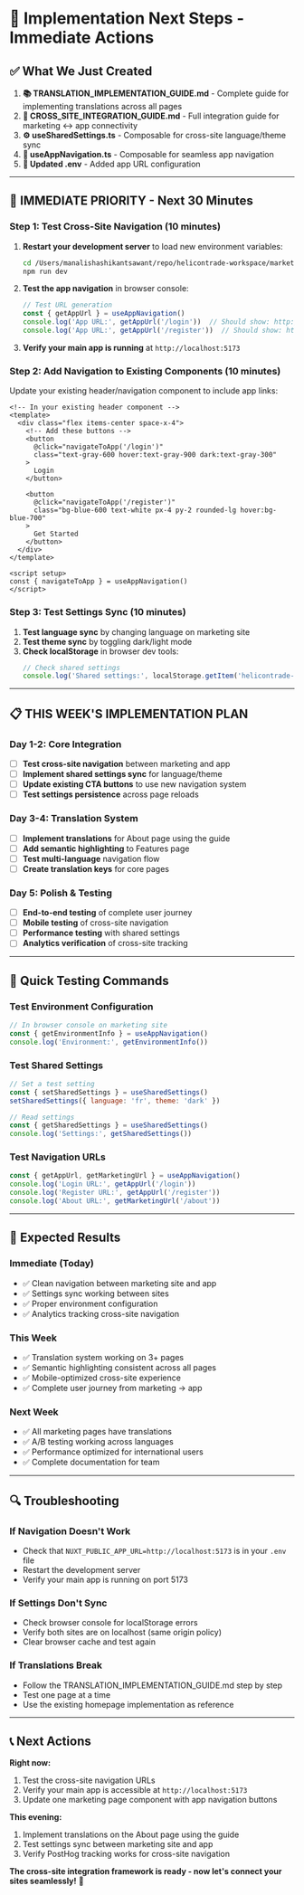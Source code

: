 # 🚀 Implementation Next Steps - Immediate Actions

## ✅ **What We Just Created**

1. **📚 TRANSLATION_IMPLEMENTATION_GUIDE.md** - Complete guide for implementing translations across all pages
2. **🔗 CROSS_SITE_INTEGRATION_GUIDE.md** - Full integration guide for marketing ↔ app connectivity  
3. **⚙️ useSharedSettings.ts** - Composable for cross-site language/theme sync
4. **🧭 useAppNavigation.ts** - Composable for seamless app navigation
5. **🔧 Updated .env** - Added app URL configuration

---

## 🎯 **IMMEDIATE PRIORITY - Next 30 Minutes**

### **Step 1: Test Cross-Site Navigation (10 minutes)**

1. **Restart your development server** to load new environment variables:
   ```bash
   cd /Users/manalishashikantsawant/repo/helicontrade-workspace/marketing-site
   npm run dev
   ```

2. **Test the app navigation** in browser console:
   ```javascript
   // Test URL generation
   const { getAppUrl } = useAppNavigation()
   console.log('App URL:', getAppUrl('/login'))  // Should show: http://localhost:5173/login
   console.log('App URL:', getAppUrl('/register'))  // Should show: http://localhost:5173/register
   ```

3. **Verify your main app is running** at `http://localhost:5173`

### **Step 2: Add Navigation to Existing Components (10 minutes)**

Update your existing header/navigation component to include app links:

```vue
<!-- In your existing header component -->
<template>
  <div class="flex items-center space-x-4">
    <!-- Add these buttons -->
    <button 
      @click="navigateToApp('/login')" 
      class="text-gray-600 hover:text-gray-900 dark:text-gray-300"
    >
      Login
    </button>
    
    <button 
      @click="navigateToApp('/register')" 
      class="bg-blue-600 text-white px-4 py-2 rounded-lg hover:bg-blue-700"
    >
      Get Started
    </button>
  </div>
</template>

<script setup>
const { navigateToApp } = useAppNavigation()
</script>
```

### **Step 3: Test Settings Sync (10 minutes)**

1. **Test language sync** by changing language on marketing site
2. **Test theme sync** by toggling dark/light mode  
3. **Check localStorage** in browser dev tools:
   ```javascript
   // Check shared settings
   console.log('Shared settings:', localStorage.getItem('helicontrade-shared-settings'))
   ```

---

## 📋 **THIS WEEK'S IMPLEMENTATION PLAN**

### **Day 1-2: Core Integration**
- [ ] **Test cross-site navigation** between marketing and app
- [ ] **Implement shared settings sync** for language/theme
- [ ] **Update existing CTA buttons** to use new navigation system
- [ ] **Test settings persistence** across page reloads

### **Day 3-4: Translation System** 
- [ ] **Implement translations** for About page using the guide
- [ ] **Add semantic highlighting** to Features page
- [ ] **Test multi-language** navigation flow
- [ ] **Create translation keys** for core pages

### **Day 5: Polish & Testing**
- [ ] **End-to-end testing** of complete user journey
- [ ] **Mobile testing** of cross-site navigation
- [ ] **Performance testing** with shared settings
- [ ] **Analytics verification** of cross-site tracking

---

## 🧪 **Quick Testing Commands**

### **Test Environment Configuration**
```javascript
// In browser console on marketing site
const { getEnvironmentInfo } = useAppNavigation()
console.log('Environment:', getEnvironmentInfo())
```

### **Test Shared Settings**  
```javascript
// Set a test setting
const { setSharedSettings } = useSharedSettings()
setSharedSettings({ language: 'fr', theme: 'dark' })

// Read settings
const { getSharedSettings } = useSharedSettings()
console.log('Settings:', getSharedSettings())
```

### **Test Navigation URLs**
```javascript
const { getAppUrl, getMarketingUrl } = useAppNavigation()
console.log('Login URL:', getAppUrl('/login'))
console.log('Register URL:', getAppUrl('/register'))  
console.log('About URL:', getMarketingUrl('/about'))
```

---

## 🎯 **Expected Results**

### **Immediate (Today)**
- ✅ Clean navigation between marketing site and app
- ✅ Settings sync working between sites
- ✅ Proper environment configuration
- ✅ Analytics tracking cross-site navigation

### **This Week**
- ✅ Translation system working on 3+ pages
- ✅ Semantic highlighting consistent across all pages  
- ✅ Mobile-optimized cross-site experience
- ✅ Complete user journey from marketing → app

### **Next Week**
- ✅ All marketing pages have translations
- ✅ A/B testing working across languages
- ✅ Performance optimized for international users
- ✅ Complete documentation for team

---

## 🔍 **Troubleshooting**

### **If Navigation Doesn't Work**
- Check that `NUXT_PUBLIC_APP_URL=http://localhost:5173` is in your `.env` file
- Restart the development server  
- Verify your main app is running on port 5173

### **If Settings Don't Sync**
- Check browser console for localStorage errors
- Verify both sites are on localhost (same origin policy)
- Clear browser cache and test again

### **If Translations Break**
- Follow the TRANSLATION_IMPLEMENTATION_GUIDE.md step by step
- Test one page at a time  
- Use the existing homepage implementation as reference

---

## 📞 **Next Actions**

**Right now:**
1. Test the cross-site navigation URLs
2. Verify your main app is accessible at `http://localhost:5173`
3. Update one marketing page component with app navigation buttons

**This evening:**
1. Implement translations on the About page using the guide
2. Test settings sync between marketing site and app
3. Verify PostHog tracking works for cross-site navigation

**The cross-site integration framework is ready - now let's connect your sites seamlessly!** 🎉